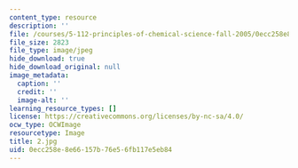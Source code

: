 ```yaml
---
content_type: resource
description: ''
file: /courses/5-112-principles-of-chemical-science-fall-2005/0ecc258e8e66157b76e56fb117e5eb84_2.jpg
file_size: 2823
file_type: image/jpeg
hide_download: true
hide_download_original: null
image_metadata:
  caption: ''
  credit: ''
  image-alt: ''
learning_resource_types: []
license: https://creativecommons.org/licenses/by-nc-sa/4.0/
ocw_type: OCWImage
resourcetype: Image
title: 2.jpg
uid: 0ecc258e-8e66-157b-76e5-6fb117e5eb84
---
```

